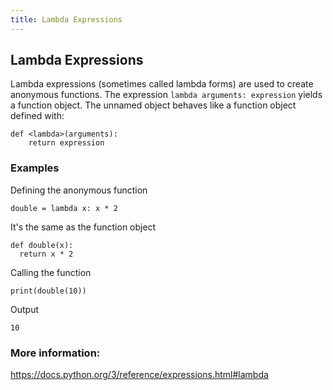 ```yaml
---
title: Lambda Expressions
---
```

## Lambda Expressions

Lambda expressions (sometimes called lambda forms) are used to create anonymous functions. The expression ```lambda arguments: expression``` yields a function object. The unnamed object behaves like a function object defined with:

```
def <lambda>(arguments):
    return expression
```

### Examples

Defining the anonymous function 
```
double = lambda x: x * 2
```
It's the same as the function object
```
def double(x):
  return x * 2
```
Calling the function
```
print(double(10))
```
Output
```
10
```

### More information:
https://docs.python.org/3/reference/expressions.html#lambda
